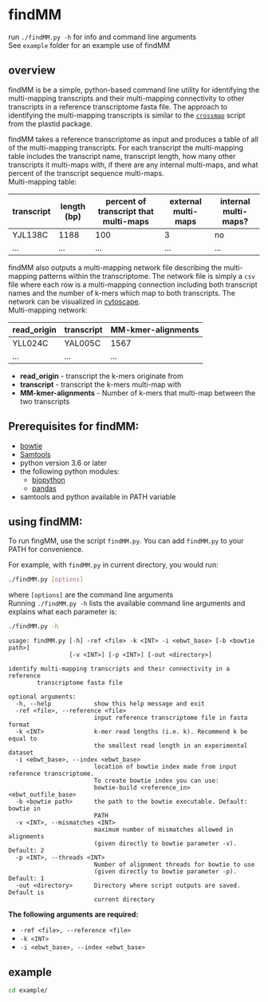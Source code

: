 # findMM

run `./findMM.py -h` for info and command line arguments <br>
See `example` folder for an example use of findMM <br>

## overview
findMM is be a simple, python-based command line utility for identifying the multi-mapping transcripts and their multi-mapping connectivity to other transcripts in a reference transcriptome fasta file. The approach to identifying the multi-mapping transcripts is similar to the [`crossmap`](https://plastid.readthedocs.io/en/latest/generated/plastid.bin.crossmap.html) script from the plastid package.

findMM takes a reference transcriptome as input and produces a table of all of the multi-mapping transcripts. For each transcript the multi-mapping table includes the transcript name, transcript length, how many other transcripts it multi-maps with, if there are any internal multi-maps, and what percent of the transcript sequence multi-maps.
<br>Multi-mapping table:

| transcript | length (bp) | percent of transcript that multi-maps | external multi-maps | internal multi-maps? |
| ---------- | ----------- | ------------------------------------ | ------------------ | -------------------- |
| YJL138C  	 | 1188        | 100                                  | 3                  | no                   |
| ...      	 | ...         | ...                                  | ...                | ...                  |

findMM also outputs a multi-mapping network file describing the multi-mapping patterns within the transcriptome. The network file is simply a `csv` file where each row is a multi-mapping connection including both transcript names and the number of k-mers which map to both transcripts. The network can be visualized in [cytoscape](https://cytoscape.org/).
<br>Multi-mapping network:

| read_origin | transcript | MM-kmer-alignments |
| ----------  | ---------- | ------------------ |
| YLL024C  	  | YAL005C    | 1567               |
| ...      	  | ...        | ...                |
- **read_origin** - transcript the k-mers originate from
- **transcript** - transcript the k-mers multi-map with
- **MM-kmer-alignments** - Number of k-mers that multi-map between the two transcripts


## Prerequisites for findMM:
- [bowtie](http://bowtie-bio.sourceforge.net/index.shtml)
- [Samtools](http://www.htslib.org/)
- python version 3.6 or later
- the following python modules:
	- [biopython](https://biopython.org/wiki/Download)
	- [pandas](https://pandas.pydata.org/pandas-docs/stable/install.html)
- samtools and python available in PATH variable

## using findMM:

To run fingMM, use the script `findMM.py`. You can add `findMM.py` to your PATH for convenience.

For example, with `findMM.py` in current directory, you would run:
```bash
./findMM.py [options]
```
where `[options]` are the command line arguments<br>
Running `./findMM.py -h` lists the available command line arguments and explains what each parameter is:
```bash
./findMM.py -h
```
```
usage: findMM.py [-h] -ref <file> -k <INT> -i <ebwt_base> [-b <bowtie path>]
                 [-v <INT>] [-p <INT>] [-out <directory>]

identify multi-mapping transcripts and their connectivity in a reference
        transcriptome fasta file

optional arguments:
  -h, --help            show this help message and exit
  -ref <file>, --reference <file>
                        input reference transcriptome file in fasta format
  -k <INT>              k-mer read lengths (i.e. k). Recommend k be equal to
                        the smallest read length in an experimental dataset
  -i <ebwt_base>, --index <ebwt_base>
                        location of bowtie index made from input reference transcriptome.
                        To create bowtie index you can use:
                        bowtie-build <reference_in> <ebwt_outfile_base>
  -b <bowtie path>      the path to the bowtie executable. Default: bowtie in
                        PATH
  -v <INT>, --mismatches <INT>
                        maximum number of mismatches allowed in alignments
                        (given directly to bowtie parameter -v). Default: 2
  -p <INT>, --threads <INT>
                        Number of alignment threads for bowtie to use
                        (given directly to bowtie parameter -p). Default: 1
  -out <directory>      Directory where script outputs are saved. Default is
                        current directory
```
**The following arguments are required:**
- `-ref <file>, --reference <file>`
- `-k <INT>`
- `-i <ebwt_base>, --index <ebwt_base>`


## example

```bash
cd example/
```


